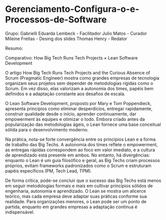 # Gerenciamento-Configura-o-e-Processos-de-Software

Grupo:
  Gabrielli Eduarda Lembeck - Facilitador
  Julio Matos - Curador
  Mileine Freitas - Desing dos slides
  Thomas Henry - Redator


Resumo:

  Comparativo: How Big Tech Runs Tech Projects × Lean Software Development

O artigo How Big Tech Runs Tech Projects and the Curious Absence of Scrum (Pragmatic Engineer) mostra como grandes empresas de tecnologia organizam seus projetos sem depender de metodologias rígidas como o Scrum. Em vez disso, elas valorizam a autonomia dos times, papéis bem definidos e a adaptação constante aos desafios de escala.

O Lean Software Development, proposto por Mary e Tom Poppendieck, apresenta princípios como eliminar desperdícios, entregar rapidamente, construir qualidade desde o início, aprender continuamente, dar empowerment às equipes e otimizar o todo. Embora criado antes da popularização das metodologias ágeis, o Lean fornece uma base conceitual sólida para o desenvolvimento moderno.

Na prática, nota-se forte convergência entre os princípios Lean e a forma de trabalho das Big Techs. A autonomia dos times reflete o empowerment, as entregas rápidas correspondem ao foco em valor imediato, e a cultura de aprendizado está presente em ambos. No entanto, há divergências: enquanto o Lean é um guia filosófico e geral, as Big Techs criam processos próprios, evitam frameworks padronizados como o Scrum e estruturam papéis específicos (PM, Tech Lead, TPM).

De forma crítica, pode-se concluir que o sucesso das Big Techs está menos em seguir metodologias formais e mais em cultivar princípios sólidos de engenharia, autonomia e aprendizado. O Lean se mostra um alicerce teórico, mas cada empresa deve adaptar suas práticas conforme sua realidade. Para organizações menores, o Lean pode ser um ponto de partida, enquanto em grandes empresas a adaptação contínua é indispensável.
